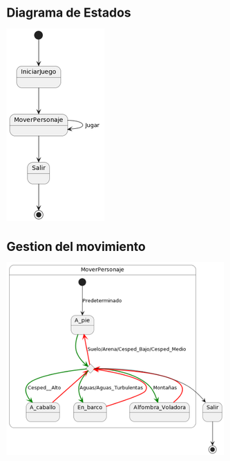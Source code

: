 # Diagrama de Estados
![](Imagenes/DiagramaEstados.png)

# Gestion del movimiento
![](Imagenes/EstadosMovimiento.png)